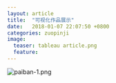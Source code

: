 ```yaml
---
layout: article
title:  "可视化作品展示"
date:   2018-01-07 22:07:50 +0800
categories: zuopinji
image:
  teaser: tableau article.png
  feature:
---
```

![paiban-1.png](https://i.loli.net/2018/01/07/5a523d1498b8e.png)
